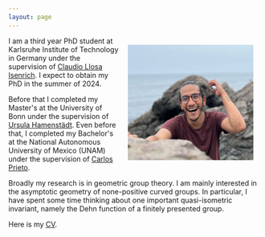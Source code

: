 ```yaml
---
layout: page
---
```


<img align="right" width="250" height="230" style="margin:16px;" src="f6ee6879-272f-43c2-82c9-09abacb6e5eb.jpeg">

I am a third year PhD student at Karlsruhe Institute of Technology in Germany under the supervision of [Claudio Llosa Isenrich](https://www.math.kit.edu/user/llosa/index.html). I expect to obtain my PhD in the summer of 2024. 

Before that I completed my Master's at the University of Bonn under the supervision of [Ursula Hamenstädt](https://www.math.uni-bonn.de/people/ursula/). Even before that, I completed my Bachelor's at the National Autonomous University of Mexico (UNAM) under the supervision of [Carlos Prieto](https://paginas.matem.unam.mx/cprieto/).

Broadly my research is in geometric group theory. I am mainly interested in the asymptotic geometry of none-positive curved groups. In particular, I have spent some time thinking about one important quasi-isometric invariant, namely the Dehn function of a finitely presented group.

Here is my <a href="CV_JeronimoGarciaMejia.pdf" target="_blank">CV</a>.
